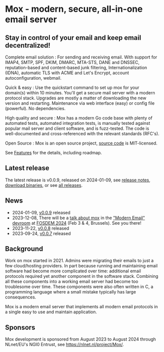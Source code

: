 # Mox - modern, secure, all-in-one email server
## Stay in control of your email and keep email decentralized!

Complete email solution
: For sending and receiving email. With support for IMAP4, SMTP, SPF, DKIM,
DMARC, MTA-STS, DANE and DNSSEC, reputation-based
and content-based junk filtering, Internationalization (IDNA), automatic TLS
with ACME and Let's Encrypt, account autoconfiguration, webmail.

Quick & easy
: Use the quickstart command to set up mox for your domain(s) within 10
minutes. You'll get a secure mail server with a modern protocol stack. Upgrades
are mostly a matter of downloading the new version and restarting. Maintenance
via web interface (easy) or config file (powerful). No dependencies.

High quality and secure
: Mox has a modern Go code base with plenty of automated tests, automated
integration tests, is manually tested against popular mail server and client
software, and is fuzz-tested. The code is well-documented and cross-referenced
with the relevant standards (RFC's).

Open Source
: Mox is an open source project, [source code](https://github.com/mjl-/mox) is
MIT-licensed.

See [Features](features/) for the details, including roadmap.

## Latest release

The latest release is v0.0.9, released on 2024-01-09, see [release
notes](https://github.com/mjl-/mox/releases/tag/v0.0.9), [download
binaries](https://beta.gobuilds.org/github.com/mjl-/mox@v0.0.9/linux-amd64-latest/),
or see [all releases](https://github.com/mjl-/mox/releases).


## News

- 2024-01-09, [v0.0.9](https://github.com/mjl-/mox/releases/tag/v0.0.9) released
- 2023-12-08, There will be a
  [talk about mox](https://fosdem.org/2024/schedule/event/fosdem-2024-2261--servers-mox-a-modern-full-featured-mail-server/)
  in the ["Modern Email" devroom](https://fosdem.org/2024/schedule/track/modern-email/)
  at [FOSDEM 2024](https://fosdem.org/2024/) (Feb 3 & 4, Brussels). See you there!
- 2023-11-22, [v0.0.8](https://github.com/mjl-/mox/releases/tag/v0.0.8) released
- 2023-09-24, [v0.0.7](https://github.com/mjl-/mox/releases/tag/v0.0.7) released


## Background

Work on mox started in 2021. Admins were migrating their emails to just a few
cloud/hosting providers. In part because running and maintaining email software
had become more complicated over time: additional email protocols required yet
another component in the software stack. Combining all these components into a
working email server had become too troublesome over time. These components
were also often written in C, a programming language where a small mistake
typically has large consequences.

Mox is a modern email server that implements all modern email protocols in a
single easy to use and maintain application.


## Sponsors

Mox development is sponsored from August 2023 to August 2024 through NLnet/EU's
NGI0 Entrust, see https://nlnet.nl/project/Mox/.
